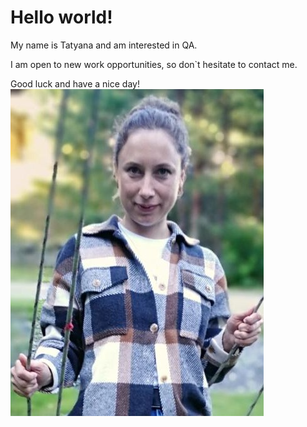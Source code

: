 # Hello world!

My name is Tatyana and am interested in QA.

I am open to new work opportunities, so don`t hesitate to contact me.

Good luck and have a nice day!
![alt text](image.png)
